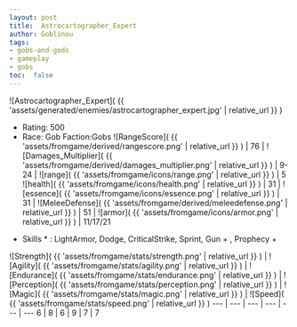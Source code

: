```yaml
---
layout: post
title:  Astrocartographer_Expert
author: Goblinou
tags:
- gobs-and-gods
- gameplay
- gobs
toc:  false
---
```


![Astrocartographer_Expert]( {{ 'assets/generated/enemies/astrocartographer_expert.jpg' | relative_url }} )
- Rating: 500
- Race: Gob  Faction:Gobs
![RangeScore]( {{ 'assets/fromgame/derived/rangescore.png' | relative_url }} ) | 76 | ![Damages_Multiplier]( {{ 'assets/fromgame/derived/damages_multiplier.png' | relative_url }} ) | 9-24 | ![range]( {{ 'assets/fromgame/icons/range.png' | relative_url }} ) | 5
![health]( {{ 'assets/fromgame/icons/health.png' | relative_url }} ) | 31 | ![essence]( {{ 'assets/fromgame/icons/essence.png' | relative_url }} ) | 31 | ![MeleeDefense]( {{ 'assets/fromgame/derived/meleedefense.png' | relative_url }} ) | 51 | ![armor]( {{ 'assets/fromgame/icons/armor.png' | relative_url }} ) | 11/17/21
* Skills * : LightArmor, Dodge, CriticalStrike, Sprint, Gun + , Prophecy + 

![Strength]( {{ 'assets/fromgame/stats/strength.png' | relative_url }} ) | ![Agility]( {{ 'assets/fromgame/stats/agility.png' | relative_url }} ) | ![Endurance]( {{ 'assets/fromgame/stats/endurance.png' | relative_url }} ) | ![Perception]( {{ 'assets/fromgame/stats/perception.png' | relative_url }} ) | ![Magic]( {{ 'assets/fromgame/stats/magic.png' | relative_url }} ) | ![Speed]( {{ 'assets/fromgame/stats/speed.png' | relative_url }} )
--- | --- | --- | --- | --- | ---
6 | 8 | 6 | 9 | 7 | 7
